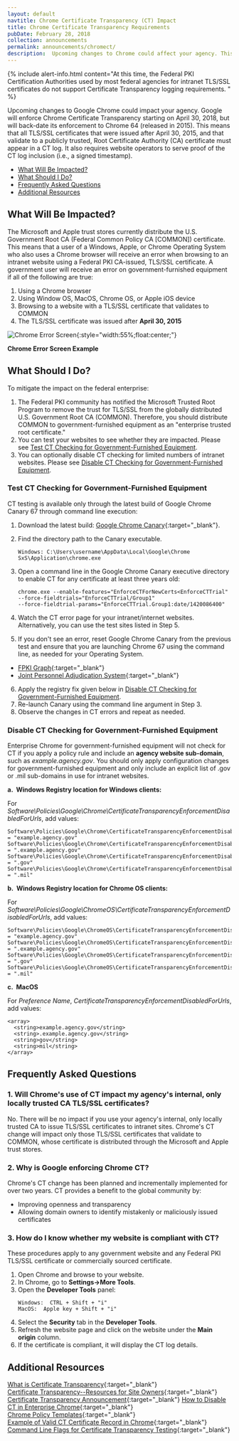 ```yaml
---
layout: default
navtitle: Chrome Certificate Transparency (CT) Impact
title: Chrome Certificate Transparency Requirements
pubDate: February 28, 2018
collection: announcements
permalink: announcements/chromect/
description:  Upcoming changes to Chrome could affect your agency. This change requires all TLS/SSL certificates to appear in a CT log when they validate to a Root CA certificate distributed through an Operating System (OS) trust store. The Microsoft and Apple Trust Stores currently distribute the U.S. Government Root CA (Federal Common Policy CA) certificate. This impact is expected to occur in **April 30, 2018** but will affect any TLS/SSL certificate issued after **April 30, 2015.**<br><br>
---
```


{% include alert-info.html content="At this time, the Federal PKI Certification Authorities used by most federal agencies for intranet TLS/SSL certificates do not support Certificate Transparency logging requirements. " %}
<!--Condensed text in 2nd alert-info box and 1st para to reduce redundancy-->
Upcoming changes to Google Chrome could impact your agency. Google will enforce Chrome Certificate Transparency starting on April 30, 2018, but will back-date its enforcement to Chrome 64 (released in 2015). This means that all TLS/SSL certificates that were issued after April 30, 2015, and that validate to a publicly trusted, Root Certificate Authority (CA) certificate must appear in a CT log. It also requires website operators to serve proof of the CT log inclusion (i.e., a signed timestamp).

- [What Will Be Impacted?](#what-will-be-impacted)
- [What Should I Do?](#what-should-i-do)
- [Frequently Asked Questions](#frequently-asked-questions)
- [Additional Resources](#additional-resources)

## What Will Be Impacted?
The Microsoft and Apple trust stores currently distribute the U.S. Government Root CA (Federal Common Policy CA [COMMON]) certificate. This means that a user of a Windows, Apple, or Chrome Operating System who also uses a Chrome browser will receive an error when browsing to an intranet website using a Federal PKI CA-issued, TLS/SSL certificate. A government user will receive an error on government-furnished equipment if all of the following are true: 

1. Using a Chrome browser 
2. Using Window OS, MacOS, Chrome OS, or Apple iOS device
3. Browsing to a website with a TLS/SSL certificate that validates to COMMON
4. The TLS/SSL certificate was issued after **April 30, 2015**

![Chrome Error Screen]({{site.baseurl}}/img/google_ct_hot_topic_error.png){:style="width:55%;float:center;"}

**Chrome Error Screen Example**  

## What Should I Do?

To mitigate the impact on the federal enterprise:  

1. The Federal PKI community has notified the Microsoft Trusted Root Program to remove the trust for TLS/SSL from the globally distributed U.S. Government Root CA (COMMON). Therefore, you should distribute COMMON to government-furnished equipment as an "enterprise trusted root certificate."
2. You can test your websites to see whether they are impacted. Please see [Test CT Checking for Government-Furnished Equipment](#test-ct-checking-for-government-furnished-equipment).
3. You can optionally disable CT checking for limited numbers of intranet websites. Please see [Disable CT Checking for Government-Furnished Equipment](#disable-ct-checking-for-government-furnished-equipment).

### Test CT Checking for Government-Furnished Equipment

CT testing is available only through the latest build of Google Chrome Canary 67<!--I checked and the website doesn't say "67." We need to explain why we say "67" in 2 places but not the others--> through command line execution:

1. Download the latest build: [Google Chrome Canary](https://www.google.com/chrome/browser/canary.html){:target="_blank"}.
2. Find the directory path to the Canary executable.  

   ```
   Windows: C:\Users\username\AppData\Local\Google\Chrome SxS\Application\chrome.exe
   ```
3. Open a command line in the Google Chrome Canary executive directory to enable CT for any certificate at least three years old:

   ```
   chrome.exe --enable-features="EnforceCTForNewCerts<EnforceCTTrial" --force-fieldtrials="EnforceCTTrial/Group1" 
   --force-fieldtrial-params="EnforceCTTrial.Group1:date/1420086400"
   ```

4. Watch the CT error page for your intranet/internet websites. Alternatively, you can use the test sites listed in Step 5.<!--What do the test sites give you that the CT error page doesn't?--> 
5. If you don't see an error, reset Google Chrome Canary from the previous test and ensure that you are launching Chrome 67<!--Referring to Google Chrome Canary in multiple ways--3 names, 2 names, 1 name +/- "67"--is confusing. Canary and Chrome 67 are 2 different things?--> using the command line, as needed for your Operating System.
- [FPKI Graph](https://fpki-graph.fpki-lab.gov){:target="_blank"}
- [Joint Personnel Adjudication System](https://jpasapp.dmdc.osd.mil/JPAS/JPASDisclosureServlet){:target="_blank"}<!--You have to sign an agreement to use this site. Is this okay for any government engineer?-->
6. Apply the registry fix given below in [Disable CT Checking for Government-Furnished Equipment](#disable-ct-checking-for-government-furnished-equipment).
7. Re-launch Canary using the command line argument in Step 3.
8. Observe the changes in CT errors and repeat as needed.

### Disable CT Checking for Government-Furnished Equipment

Enterprise Chrome for government-furnished equipment will not check for CT if you apply a policy rule and include an **agency website sub-domain**, such as _example.agency.gov_. You should only apply configuration changes for government-furnished equipment and only include an explicit list of .gov or .mil sub-domains in use for intranet websites.

**a.&nbsp;&nbsp;Windows Registry location for Windows clients:**<br>

For _Software\Policies\Google\Chrome\CertificateTransparencyEnforcementDisabledForUrls_, add values:
<!--Add "." to gov and mil.  Is this correct?  Other examples use a "." somewhere in string-->

   ```
   Software\Policies\Google\Chrome\CertificateTransparencyEnforcementDisabledForUrls\1 = "example.agency.gov"
   Software\Policies\Google\Chrome\CertificateTransparencyEnforcementDisabledForUrls\2 = ".example.agency.gov"
   Software\Policies\Google\Chrome\CertificateTransparencyEnforcementDisabledForUrls\3 = ".gov"
   Software\Policies\Google\Chrome\CertificateTransparencyEnforcementDisabledForUrls\4 = ".mil"
   ```
   
**b.&nbsp;&nbsp;Windows Registry location for Chrome OS clients:**<br>

For _Software\Policies\Google\ChromeOS\CertificateTransparencyEnforcementDisabledForUrls_, add values:

   ```
   Software\Policies\Google\ChromeOS\CertificateTransparencyEnforcementDisabledForUrls\1 = "example.agency.gov"
   Software\Policies\Google\ChromeOS\CertificateTransparencyEnforcementDisabledForUrls\2 = ".example.agency.gov"
   Software\Policies\Google\ChromeOS\CertificateTransparencyEnforcementDisabledForUrls\3 = ".gov"
   Software\Policies\Google\ChromeOS\CertificateTransparencyEnforcementDisabledForUrls\4 = ".mil"
   ```
   
**c.&nbsp;&nbsp;MacOS**<br>

For _Preference Name_, _CertificateTransparencyEnforcementDisabledForUrls_, add values:<br>

   ```
   <array>
     <string>example.agency.gov</string>
     <string>.example.agency.gov</string>
     <string>gov</string>
     <string>mil</string>
   </array>
   ```
   
## Frequently Asked Questions

### 1. Will Chrome's use of CT impact my agency's internal, only locally trusted CA TLS/SSL certificates?

No. There will be no impact if you use your agency's internal, only locally trusted CA to issue TLS/SSL certificates to intranet sites. Chrome's CT change will impact only those TLS/SSL certificates that validate to COMMON, whose certificate is distributed through the Microsoft and Apple trust stores.

### 2. Why is Google enforcing Chrome CT?

Chrome's CT change has been planned and incrementally implemented for over two years.  CT provides a benefit to the global community by:

- Improving openness and transparency
- Allowing domain owners to identify mistakenly or maliciously issued certificates 

### 3. How do I know whether my website is compliant with CT?
These procedures apply to any government website and any Federal PKI TLS/SSL certificate or commercially sourced certificate. 

1. Open Chrome and browse to your website.
2. In Chrome, go to **Settings->More Tools**.
3. Open the **Developer Tools** panel:<br>
   ```
   Windows:  CTRL + Shift + "i"
   MacOS:  Apple key + Shift + "i"
   ```
4. Select the **Security** tab in the **Developer Tools**.
5. Refresh the website page and click on the website under the **Main origin** column.
6. If the certificate is compliant, it will display the CT log details.

## Additional Resources
[What is Certificate Transparency](https://www.certificate-transparency.org/){:target="_blank"}  
[Certificate Transparency--Resources for Site Owners](https://sites.google.com/site/certificatetransparency/resources-for-site-owners){:target="_blank"}    
[Certificate Transparency Announcement](https://groups.google.com/a/chromium.org/forum/#!topic/ct-policy/78N3SMcqUGw){:target="_blank"} 
[How to Disable CT in Enterprise Chrome](http://www.chromium.org/administrators/policy-list-3#CertificateTransparencyEnforcementDisabledForUrls){:target="_blank"}    
[Chrome Policy Templates](https://www.chromium.org/administrators/policy-templates){:target="_blank"}  
[Example of Valid CT Certificate Record in Chrome](https://www.certificate-transparency.org/certificate-transparency-in-chrome){:target="_blank"} 
[Command Line Flags for Certificate Transparency Testing](https://bugs.chromium.org/p/chromium/issues/detail?id=816543&can=2&q=816543&colspec=ID%20Pri%20M%20Stars%20ReleaseBlock%20Component%20Status%20Owner%20Summary%20OS%20Modified){:target="_blank"} 
